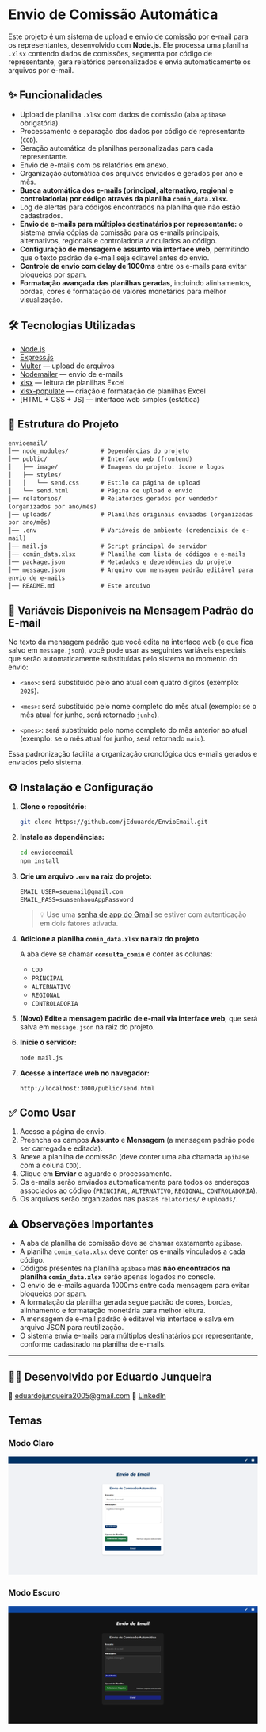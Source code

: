 
# Envio de Comissão Automática

Este projeto é um sistema de upload e envio de comissão por e-mail para os representantes, desenvolvido com **Node.js**. Ele processa uma planilha `.xlsx` contendo dados de comissões, segmenta por código de representante, gera relatórios personalizados e envia automaticamente os arquivos por e-mail.

## ✨ Funcionalidades

- Upload de planilha `.xlsx` com dados de comissão (aba `apibase` obrigatória).
- Processamento e separação dos dados por código de representante (`COD`).
- Geração automática de planilhas personalizadas para cada representante.
- Envio de e-mails com os relatórios em anexo.
- Organização automática dos arquivos enviados e gerados por ano e mês.
- **Busca automática dos e-mails (principal, alternativo, regional e controladoria) por código através da planilha `comin_data.xlsx`.**
- Log de alertas para códigos encontrados na planilha que não estão cadastrados.
- **Envio de e-mails para múltiplos destinatários por representante:** o sistema envia cópias da comissão para os e-mails principais, alternativos, regionais e controladoria vinculados ao código.
- **Configuração de mensagem e assunto via interface web**, permitindo que o texto padrão de e-mail seja editável antes do envio.
- **Controle de envio com delay de 1000ms** entre os e-mails para evitar bloqueios por spam.
- **Formatação avançada das planilhas geradas**, incluindo alinhamentos, bordas, cores e formatação de valores monetários para melhor visualização.

## 🛠 Tecnologias Utilizadas

- [Node.js](https://nodejs.org/)
- [Express.js](https://expressjs.com/)
- [Multer](https://github.com/expressjs/multer) — upload de arquivos
- [Nodemailer](https://nodemailer.com/) — envio de e-mails
- [xlsx](https://www.npmjs.com/package/xlsx) — leitura de planilhas Excel
- [xlsx-populate](https://www.npmjs.com/package/xlsx-populate) — criação e formatação de planilhas Excel
- [HTML + CSS + JS] — interface web simples (estática)

## 📁 Estrutura do Projeto

```
envioemail/
│── node_modules/         # Dependências do projeto
│── public/               # Interface web (frontend)
│   ├── image/            # Imagens do projeto: ícone e logos
│   ├── styles/
│   │   └── send.css      # Estilo da página de upload
│   └── send.html         # Página de upload e envio
│── relatorios/           # Relatórios gerados por vendedor (organizados por ano/mês)
│── uploads/              # Planilhas originais enviadas (organizadas por ano/mês)
│── .env                  # Variáveis de ambiente (credenciais de e-mail)
│── mail.js               # Script principal do servidor
│── comin_data.xlsx       # Planilha com lista de códigos e e-mails
│── package.json          # Metadados e dependências do projeto
│── message.json          # Arquivo com mensagem padrão editável para envio de e-mails
│── README.md             # Este arquivo
```

## 📧 Variáveis Disponíveis na Mensagem Padrão do E-mail

No texto da mensagem padrão que você edita na interface web (e que fica salvo em `message.json`), você pode usar as seguintes variáveis especiais que serão automaticamente substituídas pelo sistema no momento do envio:

- `<ano>`: será substituído pelo ano atual com quatro dígitos (exemplo: `2025`).

- `<mes>`: será substituído pelo nome completo do mês atual (exemplo: se o mês atual for junho, será retornado `junho`).

- `<pmes>`: será substituído pelo nome completo do mês anterior ao atual (exemplo: se o mês atual for junho, será retornado `maio`).

Essa padronização facilita a organização cronológica dos e-mails gerados e enviados pelo sistema.

## ⚙️ Instalação e Configuração

1. **Clone o repositório:**

   ```bash
   git clone https://github.com/jEduuardo/EnvioEmail.git
   ```

2. **Instale as dependências:**

   ```bash
   cd enviodeemail
   npm install
   ```

3. **Crie um arquivo `.env` na raiz do projeto:**

   ```env
   EMAIL_USER=seuemail@gmail.com
   EMAIL_PASS=suasenhaouAppPassword
   ```

   > 💡 Use uma [senha de app do Gmail](https://support.google.com/accounts/answer/185833?hl=pt-BR) se estiver com autenticação em dois fatores ativada.

4. **Adicione a planilha `comin_data.xlsx` na raiz do projeto**

   A aba deve se chamar **`consulta_comin`** e conter as colunas:
   - `COD`
   - `PRINCIPAL`
   - `ALTERNATIVO`
   - `REGIONAL`
   - `CONTROLADORIA`

5. **(Novo) Edite a mensagem padrão de e-mail via interface web**, que será salva em `message.json` na raiz do projeto.

6. **Inicie o servidor:**

   ```bash
   node mail.js
   ```

7. **Acesse a interface web no navegador:**

   ```
   http://localhost:3000/public/send.html
   ```

## ✅ Como Usar

1. Acesse a página de envio.
2. Preencha os campos **Assunto** e **Mensagem** (a mensagem padrão pode ser carregada e editada).
3. Anexe a planilha de comissão (deve conter uma aba chamada `apibase` com a coluna `COD`).
4. Clique em **Enviar** e aguarde o processamento.
5. Os e-mails serão enviados automaticamente para todos os endereços associados ao código (`PRINCIPAL`, `ALTERNATIVO`, `REGIONAL`, `CONTROLADORIA`).
6. Os arquivos serão organizados nas pastas `relatorios/` e `uploads/`.

## ⚠️ Observações Importantes

- A aba da planilha de comissão deve se chamar exatamente `apibase`.
- A planilha `comin_data.xlsx` deve conter os e-mails vinculados a cada código.
- Códigos presentes na planilha `apibase` mas **não encontrados na planilha `comin_data.xlsx`** serão apenas logados no console.
- O envio de e-mails aguarda 1000ms entre cada mensagem para evitar bloqueios por spam.
- A formatação da planilha gerada segue padrão de cores, bordas, alinhamento e formatação monetária para melhor leitura.
- A mensagem de e-mail padrão é editável via interface e salva em arquivo JSON para reutilização.
- O sistema envia e-mails para múltiplos destinatários por representante, conforme cadastrado na planilha de e-mails.

---

## 👨‍💻 Desenvolvido por Eduardo Junqueira

📧 [eduardojunqueira2005@gmail.com](mailto:eduardojunqueira2005@gmail.com)
🧩 [LinkedIn](https://www.linkedin.com/in/eduardo-junqueira-0473652b1/)

## Temas

### Modo Claro
![imagem](./public/image/lightmode-darkmode/a13.png)

### Modo Escuro
![imagem](./public/image/lightmode-darkmode/a12.png)
